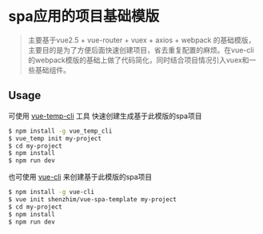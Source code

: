 # spa应用的项目基础模版

> 主要基于vue2.5 + vue-router + vuex + axios + webpack 的基础模版，主要目的是为了方便后面快速创建项目，省去重复配置的麻烦。在vue-cli的webpack模版的基础上做了代码简化，同时结合项目情况引入vuex和一些基础组件。

## Usage

可使用 [vue-temp-cli]() 工具 快速创建生成基于此模版的spa项目

``` bash
$ npm install -g vue_temp_cli
$ vue_temp init my-project
$ cd my-project
$ npm install
$ npm run dev
```

也可使用 [vue-cli](https://github.com/vuejs/vue-cli) 来创建基于此模版的spa项目

``` bash
$ npm install -g vue-cli
$ vue init shenzhim/vue-spa-template my-project
$ cd my-project
$ npm install
$ npm run dev
```